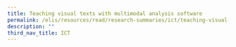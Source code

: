 ```yaml
---
title: Teaching visual texts with multimodal analysis software
permalink: /elis/resources/read/research-summaries/ict/teaching-visual-texts-with-multimodal-analysis-software/
description: ""
third_nav_title: ICT
---
```

